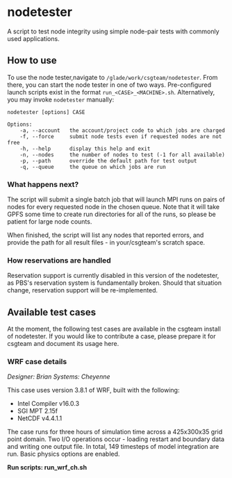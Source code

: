 # nodetester
A script to test node integrity using simple node-pair tests with commonly used applications.

## How to use
To use the node tester,navigate to `/glade/work/csgteam/nodetester`. From there, you can start the node tester in one of two ways. Pre-configured launch scripts exist in the format `run_<CASE>_<MACHINE>.sh`. Alternatively, you may invoke `nodetester` manually:

```
nodetester [options] CASE

Options:
    -a, --account   the account/project code to which jobs are charged
    -f, --force     submit node tests even if requested nodes are not free
    -h, --help      display this help and exit
    -n, --nodes     the number of nodes to test (-1 for all available)
    -p, --path      override the default path for test output
    -q, --queue     the queue on which jobs are run
```

### What happens next?

The script will submit a single batch job that will launch MPI runs on pairs of nodes for every requested node in the chosen queue. Note that it will take GPFS some time to create run directories for all of the runs, so please be patient for large node counts.

When finished, the script will list any nodes that reported errors, and provide the path for all result files - in your/csgteam's scratch space.

### How reservations are handled

Reservation support is currently disabled in this version of the nodetester, as PBS's reservation system is fundamentally broken. Should that situation change, reservation support will be re-implemented.

## Available test cases

At the moment, the following test cases are available in the csgteam install of nodetester. If you would like to contribute a case, please prepare it for csgteam and document its usage here.

### WRF case details

*Designer: Brian*
*Systems:  Cheyenne*

This case uses version 3.8.1 of WRF, built with the following:

* Intel Compiler v16.0.3
* SGI MPT 2.15f
* NetCDF v4.4.1.1

The case runs for three hours of simulation time across a 425x300x35 grid point domain. Two I/O operations occur - loading restart and boundary data and writing one output file. In total, 149 timesteps of model integration are run. Basic physics options are enabled.

**Run scripts: run_wrf_ch.sh**
